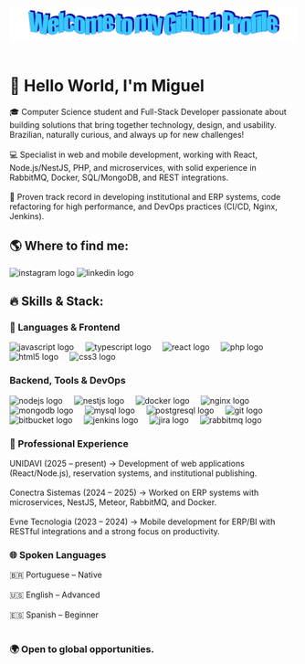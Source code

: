 <div align="center">
  <img src="./images/welcome.png" style="max-width: 100%;" alt="Welcome to my Github Profile" />
  <br />
  <br />
</div>

# 👋 Hello World, I'm Miguel

🎓 Computer Science student and Full-Stack Developer passionate about building solutions that bring together technology, design, and usability. Brazilian, naturally curious, and always up for new challenges!<br/><br/>
💻 Specialist in web and mobile development, working with React, Node.js/NestJS, PHP, and microservices, with solid experience in RabbitMQ, Docker, SQL/MongoDB, and REST integrations.<br/><br/>
🚀 Proven track record in developing institutional and ERP systems, code refactoring for high performance, and DevOps practices (CI/CD, Nginx, Jenkins).

## 🌎 Where to find me:

<div align="left">
  <a href="https://www.instagram.com/miguel.vittal/" target="_blank" style="text-decoration:none;">
    <img
      src="https://img.shields.io/static/v1?message=Instagram&logo=instagram&label=&color=E4405F&logoColor=white&labelColor=&style=for-the-badge"
      height="35"
      alt="instagram logo"
    />
  </a>
  <a href="https://www.linkedin.com/in/miguel-arthur/" target="_blank" style="text-decoration:none;">
    <img
      src="https://img.shields.io/static/v1?message=LinkedIn&logo=linkedin&label=&color=0077B5&logoColor=white&labelColor=&style=for-the-badge"
      height="35"
      alt="linkedin logo"
    />
  </a>
</div>

###

## 🔥 Skills & Stack:

### 🚀 Languages & Frontend

<div align="left">
  <img src="https://cdn.jsdelivr.net/gh/devicons/devicon/icons/javascript/javascript-original.svg" height="40" alt="javascript logo" />
  <img width="12" />
  <img src="https://cdn.jsdelivr.net/gh/devicons/devicon/icons/typescript/typescript-original.svg" height="40" alt="typescript logo" />
  <img width="12" />
  <img src="https://cdn.jsdelivr.net/gh/devicons/devicon/icons/react/react-original.svg" height="40" alt="react logo" />
  <img width="12" />
  <img src="https://cdn.jsdelivr.net/gh/devicons/devicon/icons/php/php-original.svg" height="40" alt="php logo" />
  <img width="12" />
  <img src="https://cdn.jsdelivr.net/gh/devicons/devicon/icons/html5/html5-original.svg" height="40" alt="html5 logo" />
  <img width="12" />
  <img src="https://cdn.jsdelivr.net/gh/devicons/devicon/icons/css3/css3-original.svg" height="40" alt="css3 logo" />
</div>

###

### Backend, Tools & DevOps

<div align="left">
  <img src="https://cdn.jsdelivr.net/gh/devicons/devicon/icons/nodejs/nodejs-original.svg" height="40" alt="nodejs logo" />
  <img width="12" />
  <img src="https://cdn.jsdelivr.net/gh/devicons/devicon/icons/nestjs/nestjs-original.svg" height="40" alt="nestjs logo" />
  <img width="12" />
  <img src="https://cdn.jsdelivr.net/gh/devicons/devicon/icons/docker/docker-original.svg" height="40" alt="docker logo" />
  <img width="12" />
  <img src="https://cdn.jsdelivr.net/gh/devicons/devicon/icons/nginx/nginx-original.svg" height="40" alt="nginx logo" />
  <img width="12" />
  <img src="https://cdn.jsdelivr.net/gh/devicons/devicon/icons/mongodb/mongodb-original.svg" height="40" alt="mongodb logo" />
  <img width="12" />
  <img src="https://cdn.jsdelivr.net/gh/devicons/devicon/icons/mysql/mysql-original.svg" height="40" alt="mysql logo" />
  <img width="12" />
  <img src="https://cdn.jsdelivr.net/gh/devicons/devicon/icons/postgresql/postgresql-original.svg" height="40" alt="postgresql logo" />
  <img width="12" />
  <img src="https://cdn.jsdelivr.net/gh/devicons/devicon/icons/git/git-original.svg" height="40" alt="git logo" />
  <img width="12" />
  <img src="https://cdn.jsdelivr.net/gh/devicons/devicon/icons/bitbucket/bitbucket-original.svg" height="40" alt="bitbucket logo" />
  <img width="12" />
  <img src="https://cdn.jsdelivr.net/gh/devicons/devicon/icons/jenkins/jenkins-line.svg" height="40" alt="jenkins logo" />
  <img width="12" />
  <img src="https://cdn.jsdelivr.net/gh/devicons/devicon/icons/jira/jira-original.svg" height="40" alt="jira logo" />
  <img width="12" />
  <img src="https://cdn.jsdelivr.net/gh/devicons/devicon/icons/rabbitmq/rabbitmq-original.svg" height="40" alt="rabbitmq logo" />
</div>

### 🎯 Professional Experience

UNIDAVI (2025 – present) → Development of web applications (React/Node.js), reservation systems, and institutional publishing. <br/><br/>
Conectra Sistemas (2024 – 2025) → Worked on ERP systems with microservices, NestJS, Meteor, RabbitMQ, and Docker. <br/><br/>
Evne Tecnologia (2023 – 2024) → Mobile development for ERP/BI with RESTful integrations and a strong focus on productivity.

### 🌐 Spoken Languages

🇧🇷 Portuguese – Native <br/><br/>
🇺🇸 English – Advanced <br/><br/>
🇪🇸 Spanish – Beginner <br/><br/>

### 🌍 Open to global opportunities.
